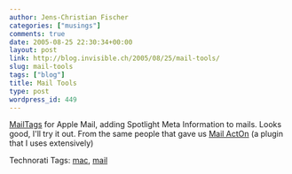 ```yaml
---
author: Jens-Christian Fischer
categories: ["musings"]
comments: true
date: 2005-08-25 22:30:34+00:00
layout: post
link: http://blog.invisible.ch/2005/08/25/mail-tools/
slug: mail-tools
tags: ["blog"]
title: Mail Tools
type: post
wordpress_id: 449
---
```



[MailTags](http://www.indev.ca/MailTags.html) for Apple Mail, adding Spotlight Meta Information to mails. Looks good, I'll try it out. From the same people that gave us [Mail ActOn](http://www.indev.ca/MailActOn.html) (a plugin that I uses extensively)





Technorati Tags: [mac](http://technorati.com/tag/mac), [mail](http://technorati.com/tag/mail)
